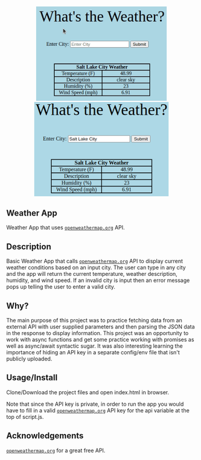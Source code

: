 <h4 align="center">
<img alt="Weather App Gif" src="demo/WeatherApp.gif" height="250px">
<img alt="Weather App Image" src="demo/WeatherApp.png" height="250px">
</h4>


## Weather App

Weather App that uses [`openweathermap.org`](https://openweathermap.org/api) API.

## Description

Basic Weather App that calls [`openweathermap.org`](https://openweathermap.org/api) API to display current weather conditions based on an input city. The user can type in any city and the app will return the current temperature, weather description, humidity, and wind speed. If an invalid city is input then an error message pops up telling the user to enter a valid city.

## Why?

The main purpose of this project was to practice fetching data from an external API with user supplied parameters and then parsing the JSON data in the response to display information. This project was an opportunity to work with async functions and get some practice working with promises as well as async/await syntactic sugar. It was also interesting learning the importance of hiding an API key in a separate config/env file that isn't publicly uploaded.

## Usage/Install

Clone/Download the project files and open index.html in browser. 

Note that since the API key is private, in order to run the app you would have to fill in a valid [`openweathermap.org`](https://openweathermap.org/api) API key for the api variable at the top of script.js.

## Acknowledgements

[`openweathermap.org`](https://openweathermap.org/api) for a great free API.
